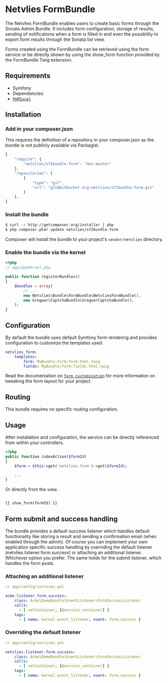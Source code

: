 Netvlies FormBundle
===================

The Netvlies FormBundle enables users to create basic forms through the Sonata
Admin Bundle. It includes form configuration, storage of results, sending of
notifications when a form is filled in and even the possibility to export form
results through the Sonata list view.

Forms created using the FormBundle can be retrieved using the form service or
be directly shown by using the show_form function provided by the FormBundle
Twig extension.

## Requirements

* Symfony
* Dependencies:
 * [`PHPExcel`](https://github.com/ddeboer/phpexcel)

## Installation

### Add in your composer.json

This requires the definition of a repository in your composer.json as the bundle
is not publicly available via Packagist.

``` js
{
    "require": {
        "netvlies/sf2bundle-form": "dev-master"
    },
    "repositories": [
        {
            "type": "git",
            "url": "git@bitbucket.org:netvlies/sf2bundle-form.git"
        }
    ],
}
```

### Install the bundle

``` bash
$ curl -s http://getcomposer.org/installer | php
$ php composer.phar update netvlies/sf2bundle-form
```

Composer will install the bundle to your project's `vendor/netvlies` directory.

### Enable the bundle via the kernel

``` php
<?php
// app/AppKernel.php

public function registerBundles()
{
    $bundles = array(
        // ...
        new Netvlies\Bundle\FormBundle\NetvliesFormBundle(),
        new Gregwar\CaptchaBundle\GregwarCaptchaBundle(),
    );
}
```

## Configuration

By default the bundle uses default Symfony form rendering and provides configuration to customize the templates used.

```yaml
netvlies_form:
    templates:
        form: MyBundle:Form:form.html.twig
        fields: MyBundle:Form:fields.html.twig
```

Read the documentation on [`form customization`](http://symfony.com/doc/current/cookbook/form/form_customization.html)
for more information on tweaking the form layout for your project.

## Routing

This bundle requires no specific routing configuration.

## Usage

After installation and configuration, the service can be directly referenced from within your controllers.

```php
<?php
public function indexAction($formId)
{
    $form = $this->get('netvlies.form')->get($formId);

    ...
}
```

Or directly from the view.

```php

{{ show_form(formId) }}

```

## Form submit and success handling

The bundle provides a default success listener which handles default functionality like storing a result and sending a
confirmation email (when enabled through the admin). Of course you can implement your own application specific success
handling by overriding the default listener (netvlies.listener.form.success) or attaching an additional listener.
Whichever option you prefer. The same holds for the submit listener, which handles the form posts.

### Attaching an additional listener

``` yml
// app/config/services.yml

acme.listener.form.success:
    class: Acme\DemoBundle\EventListener\FormSuccessListener
    calls:
      - [ setContainer, [@service_container] ]
    tags:
      - { name: kernel.event_listener, event: form.success }
```

### Overriding the default listener

``` yml
// app/config/services.yml

netvlies.listener.form.success:
    class: Acme\DemoBundle\EventListener\FormSuccessListener
    calls:
      - [ setContainer, [@service_container] ]
    tags:
      - { name: kernel.event_listener, event: form.success }
```
